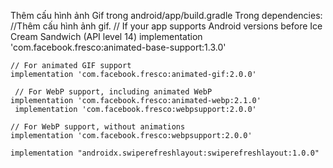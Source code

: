 Thêm cấu hình ảnh Gif trong android/app/build.gradle
Trong dependencies:
//Thêm cấu hình ảnh gif.
// If your app supports Android versions before Ice Cream Sandwich (API level 14)
implementation 'com.facebook.fresco:animated-base-support:1.3.0'

    // For animated GIF support
    implementation 'com.facebook.fresco:animated-gif:2.0.0'

     // For WebP support, including animated WebP
    implementation 'com.facebook.fresco:animated-webp:2.1.0'
     implementation 'com.facebook.fresco:webpsupport:2.0.0'

    // For WebP support, without animations
    implementation 'com.facebook.fresco:webpsupport:2.0.0'

    implementation "androidx.swiperefreshlayout:swiperefreshlayout:1.0.0"
